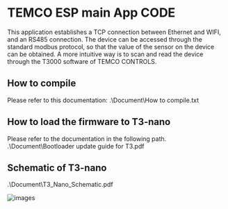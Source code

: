 
# TEMCO ESP main App CODE

This application establishes a TCP connection between Ethernet and WIFI, and an RS485 connection. The device can be accessed through the standard modbus protocol, so that the value of the sensor on the device can be obtained. A more intuitive way is to scan and read the device through the T3000 software of TEMCO CONTROLS.


## How to compile

Please refer to this documentation:
.\Document\How to compile.txt

## How to load the firmware to T3-nano
Please refer to the documentation in the following path.
.\Document\Bootloader update guide for T3.pdf

## Schematic of T3-nano
.\Document\T3_Nano_Schematic.pdf

![images](https://github.com/temcocontrols/T3-programmable-controller-on-ESP32/blob/master/Documents/t3nano.jpg)